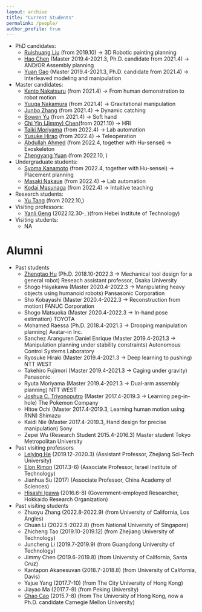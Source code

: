 ```yaml
---
layout: archive
title: "Current Students"
permalink: /people/
author_profile: true
---
```

 * PhD candidates:
    * [Ruishuang Liu](https://rsliu-xx.github.io/) (from 2019.10) -> 3D Robotic painting planning
    * [Hao Chen](http://chenhao.info/) (Master 2019.4-2021.3, Ph.D. candidate from 2021.4) -> AND/OR Assembly planning
    * [Yuan Gao](https://photon26.github.io/) (Master 2019.4-2021.3, Ph.D. candidate from 2021.4) -> Interleaved modeling and manipulation
 * Master candidates:
    * [Kento Nakatsuru](https://kentonakatsuru.github.io/my-portfolio/) (from 2021.4) -> From human demonstration to robot motion
    * [Yuuga Nakamura](https://yuuga744.github.io/homepage/) (from 2021.4) -> Gravitational manipulation
    * [Junbo Zhang](https://wanweiwei07.github.io/people/) (from 2021.4) -> Dynamic catching
    * [Bowen Yu](https://wanweiwei07.github.io/people/) (from 2021.4) -> Soft hand
    * [Chi Yin (Jimmy) Chen](https://wanweiwei07.github.io/people/)(from 2021.10) -> HRI
    * [Taiki Moriyama](https://tkmrym.github.io/) (from 2022.4) -> Lab automation
    * [Yusuke Hirao](https://hrhryusuke.github.io/homepage2/) (from 2022.4) -> Teleoperation
    * [Abdullah Ahmed]() (from 2022.4, together with Hu-sensei) -> Exoskeleton
    * [Zhengyang Yuan]() (from 2022.10, )
 * Undergraduate students:
    * [Syoma Kanamoto](https://shoma17.github.io/homepage/) (from 2022.4, together with Hu-sensei) -> Placement planning
    * [Masaki Nakaue]() (from 2022.4) -> Lab automation
    * [Kodai Masunaga]() (from 2022.4) -> Intuitive teaching
 * Research students:
    * [Yu Tang]() (from 2022.10,) 
 * Visiting professors:
    * [Yanli Geng]() (2022.12.30-, )(from Hebei Institute of Technology)
 * Visiting students:
    * NA
    
Alumni
=====
 * Past students
    * [Zhengtao Hu](http://huzhengtao.work/) (Ph.D. 2018.10-2022.3 -> Mechanical tool design for a general robot) Reseach assistant professor, Osaka University
    * Shogo Hayakawa (Master 2020.4-2022.3 -> Manipulating heavy objects using humanoid robots) Pansasonic Corporation
    * Sho Kobayashi (Master 2020.4-2022.3 -> Reconstruction from motion) FANUC Corporation
    * Shogo Matsuoka (Master 2020.4-2022.3 -> In-hand pose estimation) TOYOTA
    * Mohamed Raessa (Ph.D. 2018.4-2021.3 -> Drooping manipulation planning) Avatar-in Inc.
    * Sanchez Aranguren Daniel Enrique (Master 2019.4-2021.3 -> Manipulation planning under stability constraints) Autonomous Control Systems Laboratory
    * Ryosuke Hiraki (Master 2019.4-2021.3 -> Deep learning to pushing) NTT WEST
    * Takehiro Fujimori (Master 2019.4-2021.3 -> Caging under gravity) Panasonic
    * Ryuta Moriyama (Master 2019.4-2021.3 -> Dual-arm assembly planning) NTT WEST
    * [Joshua C. Triyonoputro](http://www.hlab.sys.es.osaka-u.ac.jp/people/joshua/joshua.html) (Master 2017.4-2019.3 -> Learning peg-in-hole) The Pokemon Company
    * Hitoe Ochi (Master 2017.4-2019.3, Learning human motion using RNN) Shimazu
    * Kaidi Nie (Master 2017.4-2019.3, Hand design for precise manipulation) Sony
    * Zepei Wu (Research Student 2015.4-2016.3)   Master student Tokyo Metropolitan University
 * Past visiting professors
    * [Leiying He](https://www.researchgate.net/profile/Leiying-He-2) (2019.12-2020.3) (Assistant Professor, Zhejiang Sci-Tech University)
    * [Elon Rimon](https://meeng.technion.ac.il/members/elon-rimon/) (2017.3-6)  (Associate Professor, Israel Institute of Technology)
    * Jianhua Su (2017) (Associate Professor, China Academy of Sciences)
    * [Hisashi Igawa](http://www2.hro.or.jp/rschr/rschr.php?epy_id=ggAXPXWwXcrJAzR) (2016.6-8) (Government-employed Researcher, Hokkaido Research Organization) 
 * Past visiting students
    * Zhuoyu Zhang (2022.8-2022.9) (from University of California, Los Angles)
    * Chuan Li (2022.5-2022.8) (from National University of Singapore)
    * Zhicheng Tao (2019.10-2019.12) (from Zhejiang University of Technology)
    * Juncheng Li (2019.7-2019.9) (from Guangdong University of Technology)
    * Jimmy Chen (2019.6-2019.8) (from University of California, Santa Cruz)
    * Kantapon Akanesuvan (2018.7-2018.8) (from University of California, Davis)
    * Yajue Yang (2017.7-10) (from The City University of Hong Kong)
    * Jiayao Ma (2017.7-9) (from Peking University)
    * [Chao Cao](http://caochao.me/) (2015.7-8)  (from The University of Hong Kong, now a Ph.D. candidate Carnegie Mellon University)
